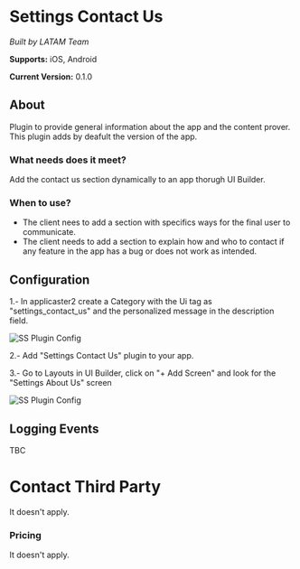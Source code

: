 
# Settings Contact Us

*Built by LATAM Team*

**Supports:** iOS, Android


**Current Version:** 0.1.0

## About

Plugin to provide general information about the app and the content prover. This plugin adds by deafult the version of the app.

### What needs does it meet?

Add the contact us section dynamically to an app thorugh UI Builder. 


### When to use?
- The client nees to add a section with specifics ways for the final user to communicate.
- The client needs to add a section to explain how and who to contact if any feature in the app has a bug or does not work as intended.


## Configuration

1.- In applicaster2 create a Category with the Ui tag as "settings_contact_us" and the personalized message in the description field.

![SS Plugin Config](https://raw.githubusercontent.com/applicaster/latam-product-documentation/master/contact_us/ss_1.png)

2.- Add "Settings Contact Us" plugin to your app.


3.- Go to Layouts in UI Builder, click on "+ Add Screen" and look for the "Settings About Us" screen

![SS Plugin Config](https://raw.githubusercontent.com/applicaster/latam-product-documentation/master/contact_us/ss_2.png)

## Logging Events

TBC


# Contact Third Party
It doesn't apply.



### Pricing

It doesn't apply.


